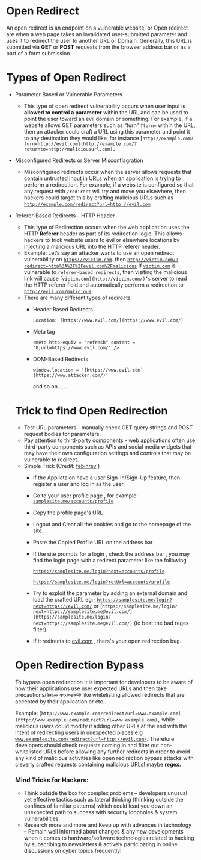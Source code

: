 # **Open Redirect**

An open redirect is an endpoint on a vulnerable website, or Open redirect are when a web page takes an invalidated user-submitted parameter and uses it to redirect the user to another URL or Domain. Generally, this URL is submitted via **GET** or **POST** requests from the browser address bar or as a part of a form submission.

# Types of Open Redirect

- Parameter Based or Vulnerable Parameters
    - This type of open redirect vulnerability occurs when user input is **allowed to control a parameter** within the URL and can be used to point the user toward an evil domain or something. For example, if a website allows GET parameters such as “turn” `?turn=` within the URL, then an attacker could craft a URL using this parameter and point it to any destination they would like, for instance [`http://example.com?turn=http://evil.com](http://example.com/?returnto=http://maliciousurl.com).`
- Misconfigured Redirects or Server Misconflagration
    - Misconfigured redirects occur when the server allows requests that contain untrusted input in URLs when an application is trying to perform a redirection. For example, if a website is configured so that any request with `/redirect` will try and move you elsewhere, then hackers could target this by crafting malicious URLs such as [`http://example.com/redirect?url=http://evil.com`](http://example.com/redirect?url=http://maliciousurl.com)
- Referer-Based Redirects - HTTP Header
    - This type of Redirection occurs when the web application uses the HTTP **Referer** header as part of its redirection logic. This allows hackers to trick website users to evil or elsewhere locations by injecting a malicious URL into the HTTP referer header.
    - Example: Let’s say an attacker wants to use an open redirect vulnerability on [`https://victim.com`](https://victim.com/). then [`http://victim.com/?redirect=http%3A%2F%2Fevil.com%2Fmalicious`](http://victim.com/?redirect=http%3A%2F%2Fevil.com%2Fmalicious) If [`victim.com`](http://victim.com/) is vulnerable to `referer-based redirects`, then visiting the malicious link will cause [`victim.com](http://victim.com/)’s` server to read the HTTP referer field and automatically perform a redirection to [`http://evil.com/malicious`](http://example.com/malicious)
    - There are many different types of redirects
        - Header Based Redirects
            
            `Location: [https://www.evil.com/](https://www.evil.com/)`
            
        - Meta tag
            
            `<meta http-equiv = "refresh" content = "0;url=https://www.evil.com/" />`
            
        - DOM-Based Redirects
            
            `window.location = '[https://www.evil.com](https://www.attacker.com/)'`
            
            and so on…….
            
    
    # T**rick to find Open Redirection**
    
    - Test URL parameters - manually check GET query strings and POST request bodies for parameters.
    - Pay attention to third-party components - web applications often use third-party components such as APIs and social media widgets that may have their own configuration settings and controls that may be vulnerable to redirect.
    - Simple Trick (Credit: [febinrev](https://twitter.com/febinrev) )
        - If the Applictaion have a user Sign-In/Sign-Up feature, then register a user and log in as the user.
        - Go to your user profile page , for example: [`samplesite.me/accounts/profile`](http://samplesite.me/accounts/profile)
        - Copy the profile page's URL
        - Logout and Clear all the cookies and go to the homepage of the site.
        - Paste the Copied Profile URL on the address bar
        - If the site prompts for a login , check the address bar , you may find the login page with a redirect parameter like the following
            
            [`https://samplesite.me/login?next=accounts/profile`](https://samplesite.me/login?next=accounts/profile)
            
            [`https://samplesite.me/login?retUrl=accounts/profile`](https://samplesite.me/login?retUrl=accounts/profile)
            
        - Try to exploit the parameter by adding an external domain and load the crafted URL
        eg:- [`https://samplesite.me/login?next=https://evil.com/`](https://samplesite.me/login?next=https://evil.com/) or [`https://samplesite.me/login?next=https://samplesite.me@evil.com/](https://samplesite.me/login?next=https://samplesite.me@evil.com/)` (to beat the bad regex filter)
        - If it redirects to [evil.com](http://evil.com/) , thers's your open redirection bug.
    
    # **Open Redirection Bypass**
    
    To bypass open redirection it is important for developers to be aware of how their applications use user expected URLs and then take precautions/ቅድመ ጥንቃቄዎች like whitelisting allowed redirects that are accepted by their application or etc.. 
    
    Example: [`http://www.example.com/redirect?url=www.example.com](http://www.example.com/redirect?url=www.example.com),` while malicious users could modify it adding other URLs at the end with the intent of redirecting users in unexpected places e.g [`www.examplesite.com/redirect?url=http://evil.com/`](http://www.examplesite.com/redirect?url=http://evil.com/). Therefore developers should check requests coming in and filter out non-whitelisted URLs before allowing any further redirects in order to avoid any kind of malicious activities like open redirection bypass attacks with cleverly crafted requests containing malicious URLs! maybe **regex.**
    
    ### Mind Tricks for Hackers:
    
    - Think outside the box for complex problems – developers unusual yet effective tactics such as lateral thinking (thinking outside the confines of familiar patterns) which could lead you down an unexpected path to success with security loopholes & system vulnerabilities.
    - Research more and more and Keep up with advances in technology – Remain well informed about changes & any new developments when it comes to hardware/software technologies related to hacking by subscribing to newsletters & actively participating in online discussions on cyber topics frequently!
